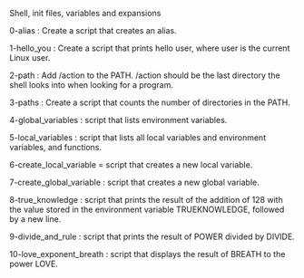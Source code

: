 Shell, init files, variables and expansions

0-alias : Create a script that creates an alias.

1-hello_you : Create a script that prints hello user, where user is the current Linux user.

2-path : Add /action to the PATH. /action should be the last directory the shell looks into when looking for a program.

3-paths : Create a script that counts the number of directories in the PATH.

4-global_variables : script that lists environment variables.

5-local_variables : script that lists all local variables and environment variables, and functions.

6-create_local_variable = script that creates a new local variable.

7-create_global_variable : script that creates a new global variable.

8-true_knowledge : script that prints the result of the addition of 128 with the value stored in the environment variable TRUEKNOWLEDGE, followed by a new line.

9-divide_and_rule : script that prints the result of POWER divided by DIVIDE.

10-love_exponent_breath : script that displays the result of BREATH to the power LOVE.
